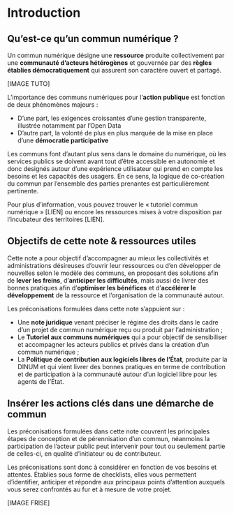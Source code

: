 # Introduction

## Qu’est-ce qu’un commun numérique ?

Un commun numérique désigne une **ressource** produite collectivement par une **communauté d’acteurs 
hétérogènes** et gouvernée par des **règles établies démocratiquement** qui assurent son caractère ouvert et partagé. 

[IMAGE TUTO]

L’importance des communs numériques pour l’**action publique** est fonction de deux phénomènes majeurs :
* D’une part, les exigences croissantes d’une gestion transparente, illustrée notamment par l’Open Data
* D’autre part, la volonté de plus en plus marquée de la mise en place d’une **démocratie participative**

Les communs font d’autant plus sens dans le domaine du numérique, où les services publics se doivent avant tout d’être accessible en autonomie et donc designés autour d’une expérience utilisateur qui prend en compte les besoins et les capacités des usagers. En ce sens, la logique de co-création du commun par l’ensemble des parties prenantes est particulièrement pertinente.

Pour plus d’information, vous pouvez trouver le « tutoriel commun numérique » [LIEN] ou encore les ressources mises à votre disposition par l’incubateur des territoires [LIEN]. 

## Objectifs de cette note & ressources utiles

Cette note a pour objectif d’accompagner au mieux les collectivités et administrations désireuses d’ouvrir leur ressources ou d’en développer de nouvelles selon le modèle des communs, en proposant des solutions afin de **lever les freins**, d’**anticiper les difficultés**, mais aussi  de livrer des bonnes pratiques afin d’**optimiser les bénéfices** et d’**accélérer le développement** de la ressource et l’organisation de la communauté autour.

Les préconisations formulées dans cette note s’appuient sur :
* Une **note juridique** venant préciser le régime des droits dans le cadre d’un projet de commun numérique reçu ou produit par l’administration ;
* Le **Tutoriel aux communs numériques** qui a pour objectif de sensibiliser et accompagner les acteurs publics et privés dans la création d’un commun numérique ;
* La **Politique de contribution aux logiciels libres de l’État**, produite par la DINUM et qui vient livrer des bonnes pratiques en terme de contribution et de participation à la communauté autour d’un logiciel libre pour les agents de l’État.

## Insérer les actions clés dans une démarche de commun

Les préconisations formulées dans cette note couvrent les principales étapes de conception et de pérennisation d’un commun, néanmoins la participation de l’acteur public peut intervenir pour tout ou seulement partie de celles-ci, en qualité d’initiateur ou de contributeur.

Les préconisations sont donc à considérer en fonction de vos besoins et attentes. Établies sous forme de checklists, elles vous permettent d’identifier, anticiper et répondre aux principaux points d’attention auxquels vous serez confrontés au fur et à mesure de votre projet.

[IMAGE FRISE]
